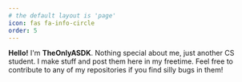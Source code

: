 ```yaml
---
# the default layout is 'page'
icon: fas fa-info-circle
order: 5
---
```


**Hello!** I'm **TheOnlyASDK**. Nothing special about me, just another CS student.
I make stuff and post them here in my freetime. Feel free to contribute to any of my repositories if you find silly bugs in them!